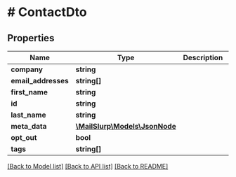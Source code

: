 # # ContactDto

## Properties

Name | Type | Description | Notes
------------ | ------------- | ------------- | -------------
**company** | **string** |  | [optional] 
**email_addresses** | **string[]** |  | 
**first_name** | **string** |  | [optional] 
**id** | **string** |  | 
**last_name** | **string** |  | [optional] 
**meta_data** | [**\MailSlurp\Models\JsonNode**](JsonNode.md) |  | [optional] 
**opt_out** | **bool** |  | [optional] 
**tags** | **string[]** |  | 

[[Back to Model list]](../../README.md#documentation-for-models) [[Back to API list]](../../README.md#documentation-for-api-endpoints) [[Back to README]](../../README.md)


